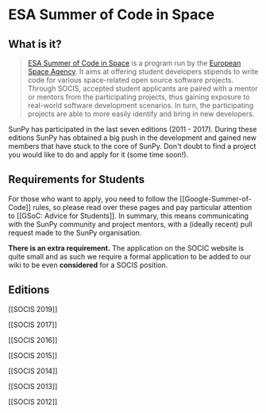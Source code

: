 # ESA Summer of Code in Space

## What is it?

> [ESA Summer of Code in Space](http://sophia.estec.esa.int/socis/) is a program run by the [European Space Agency](http://www.esa.int/ESA).
>It aims at offering student developers stipends to write code for various space-related open source software projects.
>Through SOCIS, accepted student applicants are paired with a mentor or mentors from the participating projects, thus gaining exposure to real-world software development scenarios.
>In turn, the participating projects are able to more easily identify and bring in new developers.

SunPy has participated in the last seven editions (2011 - 2017).
During these editions SunPy has obtained a big push in the development and gained new members that have stuck to the core of SunPy.
Don't doubt to find a project you would like to do and apply for it (some time soon!).

## Requirements for Students

For those who want to apply, you need to follow the [[Google-Summer-of-Code]] rules, so please read over these pages and pay particular attention to [[GSoC: Advice for Students]].
In summary, this means communicating with the SunPy community and project mentors, with a (ideally recent) pull request made to the SunPy organisation.

**There is an extra requirement.**
The application on the SOCIC website is quite small and as such we require a formal application to be added to our wiki to be even **considered** for a SOCIS position.

## Editions

[[SOCIS 2019]]

[[SOCIS 2017]]

[[SOCIS 2016]]

[[SOCIS 2015]]

[[SOCIS 2014]]

[[SOCIS 2013]]

[[SOCIS 2012]]
